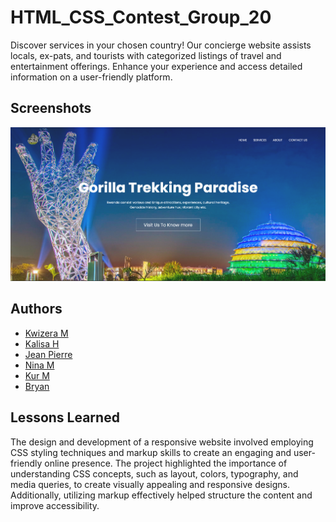 # HTML_CSS_Contest_Group_20

Discover services in your chosen country! Our concierge website assists locals, ex-pats, and tourists with categorized listings of travel and entertainment offerings. Enhance your experience and access detailed information on a user-friendly platform.

## Screenshots

![Alt text](/images/image.png)

## Authors

- [Kwizera M](https://github.com/M-Kwizera)
- [Kalisa H](https://github.com/honorekalisa)
- [Jean Pierre](https://github.com/MUHUMUZAJeanPierre)
- [Nina M](https://github.com/NinaMwangi)
- [Kur M](https://github.com/)
- [Bryan](https://github.com/)

## Lessons Learned

The design and development of a responsive website involved employing CSS styling techniques and markup skills to create an engaging and user-friendly online presence. The project highlighted the importance of understanding CSS concepts, such as layout, colors, typography, and media queries, to create visually appealing and responsive designs. Additionally, utilizing markup effectively helped structure the content and improve accessibility.
